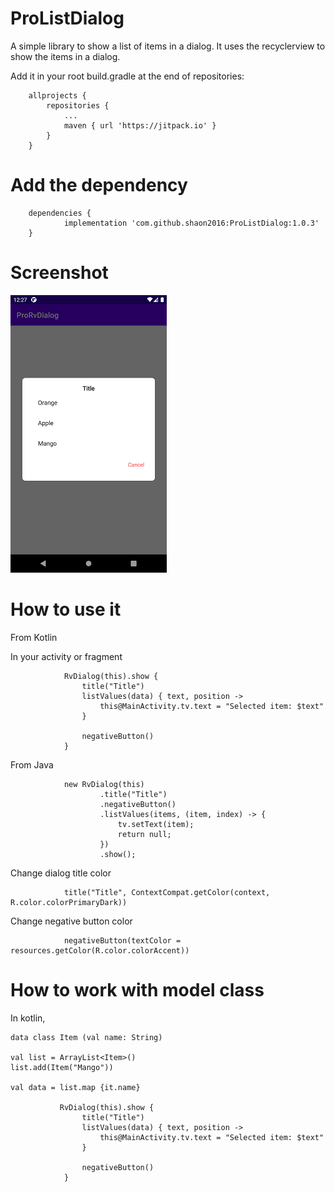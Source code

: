 # ProListDialog
A simple library to show a list of items in a dialog. It uses the recyclerview to show the items in a dialog.

Add it in your root build.gradle at the end of repositories:

```
	allprojects {
		repositories {
			...
			maven { url 'https://jitpack.io' }
		}
	}
```
# Add the dependency

```
	dependencies {
	        implementation 'com.github.shaon2016:ProListDialog:1.0.3'
	}
```

# Screenshot


![](screenshot/image1.png) 


# How to use it

From Kotlin

In your activity or fragment

```
            RvDialog(this).show {
                title("Title")
                listValues(data) { text, position ->
                    this@MainActivity.tv.text = "Selected item: $text"
                }

                negativeButton()
            }
```

From Java

```
            new RvDialog(this)
                    .title("Title")
                    .negativeButton()
                    .listValues(items, (item, index) -> {
                        tv.setText(item);
                        return null;
                    })
                    .show();
```

Change dialog title color

``` 
            title("Title", ContextCompat.getColor(context, R.color.colorPrimaryDark))
```

Change negative button color
```
            negativeButton(textColor = resources.getColor(R.color.colorAccent))
```

# How to work with model class

In kotlin,

```
data class Item (val name: String)

val list = ArrayList<Item>()
list.add(Item("Mango"))

val data = list.map {it.name}

           RvDialog(this).show {
                title("Title")
                listValues(data) { text, position ->
                    this@MainActivity.tv.text = "Selected item: $text"
                }

                negativeButton()
            }
```
